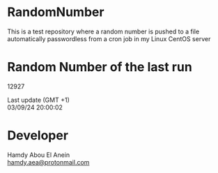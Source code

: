 # RandomNumber    
This is a test repository where a random number is pushed to a file automatically passwordless from a cron job in my Linux CentOS server    
# Random Number of the last run   
12927
      
Last update (GMT +1)    
03/09/24 20:00:02
# Developer    
Hamdy Abou El Anein   
hamdy.aea@protonmail.com
